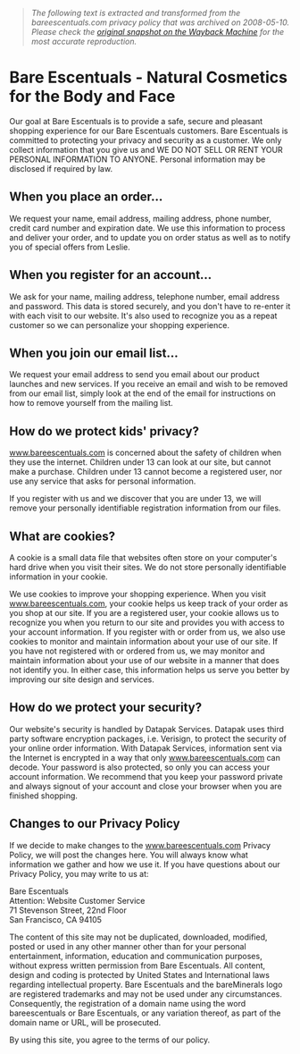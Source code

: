 > *The following text is extracted and transformed from the bareescentuals.com privacy policy that was archived on 2008-05-10. Please check the [original snapshot on the Wayback Machine](https://web.archive.org/web/20080510134752id_/http%3A//bareescentuals.com/about/privacy.html) for the most accurate reproduction.*

# Bare Escentuals - Natural Cosmetics for the Body and Face

Our goal at Bare Escentuals is to provide a safe, secure and pleasant shopping experience for our Bare Escentuals customers. Bare Escentuals is committed to protecting your privacy and security as a customer. We only collect information that you give us and WE DO NOT SELL OR RENT YOUR PERSONAL INFORMATION TO ANYONE. Personal information may be disclosed if required by law.

## When you place an order...

We request your name, email address, mailing address, phone number, credit card number and expiration date. We use this information to process and deliver your order, and to update you on order status as well as to notify you of special offers from Leslie.

## When you register for an account...

We ask for your name, mailing address, telephone number, email address and password. This data is stored securely, and you don't have to re-enter it with each visit to our website. It's also used to recognize you as a repeat customer so we can personalize your shopping experience.

## When you join our email list...

We request your email address to send you email about our product launches and new services. If you receive an email and wish to be removed from our email list, simply look at the end of the email for instructions on how to remove yourself from the mailing list.

## How do we protect kids' privacy?

www.bareescentuals.com is concerned about the safety of children when they use the internet. Children under 13 can look at our site, but cannot make a purchase. Children under 13 cannot become a registered user, nor use any service that asks for personal information.

If you register with us and we discover that you are under 13, we will remove your personally identifiable registration information from our files.

## What are cookies?

A cookie is a small data file that websites often store on your computer's hard drive when you visit their sites. We do not store personally identifiable information in your cookie.

We use cookies to improve your shopping experience. When you visit www.bareescentuals.com, your cookie helps us keep track of your order as you shop at our site. If you are a registered user, your cookie allows us to recognize you when you return to our site and provides you with access to your account information. If you register with or order from us, we also use cookies to monitor and maintain information about your use of our site. If you have not registered with or ordered from us, we may monitor and maintain information about your use of our website in a manner that does not identify you. In either case, this information helps us serve you better by improving our site design and services.

## How do we protect your security?

Our website's security is handled by Datapak Services. Datapak uses third party software encryption packages, i.e. Verisign, to protect the security of your online order information. With Datapak Services, information sent via the Internet is encrypted in a way that only www.bareescentuals.com can decode. Your password is also protected, so only you can access your account information. We recommend that you keep your password private and always signout of your account and close your browser when you are finished shopping.

## Changes to our Privacy Policy

If we decide to make changes to the www.bareescentuals.com Privacy Policy, we will post the changes here. You will always know what information we gather and how we use it. If you have questions about our Privacy Policy, you may write to us at:

Bare Escentuals  
Attention: Website Customer Service  
71 Stevenson Street, 22nd Floor  
San Francisco, CA 94105

The content of this site may not be duplicated, downloaded, modified, posted or used in any other manner other than for your personal entertainment, information, education and communication purposes, without express written permission from Bare Escentuals. All content, design and coding is protected by United States and International laws regarding intellectual property. Bare Escentuals and the bareMinerals logo are registered trademarks and may not be used under any circumstances. Consequently, the registration of a domain name using the word bareescentuals or Bare Escentuals, or any variation thereof, as part of the domain name or URL, will be prosecuted.

By using this site, you agree to the terms of our policy. 
